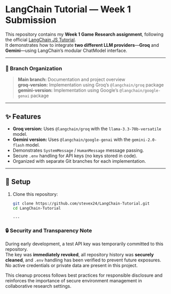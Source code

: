 # LangChain Tutorial — Week 1 Submission

This repository contains my **Week 1 Game Research assignment**, following the official [LangChain JS Tutorial](https://js.langchain.com/docs/tutorials/llm_chain/).  
It demonstrates how to integrate **two different LLM providers**—**Groq** and **Gemini**—using LangChain’s modular ChatModel interface.

---

### 📘 Branch Organization

> **Main branch:** Documentation and project overview  
> **groq-version:** Implementation using Groq’s `@langchain/groq` package  
> **gemini-version:** Implementation using Google’s `@langchain/google-genai` package

---

## ✨ Features
- **Groq version:** Uses `@langchain/groq` with the `llama-3.3-70b-versatile` model.  
- **Gemini version:** Uses `@langchain/google-genai` with the `gemini-2.0-flash` model.  
- Demonstrates `SystemMessage` / `HumanMessage` message passing.  
- Secure `.env` handling for API keys (no keys stored in code).  
- Organized with separate Git branches for each implementation.

---

## 🚀 Setup
1. Clone this repository:
   ```bash
   git clone https://github.com/stevex24/LangChain-Tutorial.git
   cd LangChain-Tutorial

   ---

### 🔒 Security and Transparency Note
During early development, a test API key was temporarily committed to this repository.  
The key was **immediately revoked**, all repository history was **securely cleaned**, and `.env` handling has been verified to prevent future exposures.  
No active credentials or private data are present in this project.

This cleanup process follows best practices for responsible disclosure and reinforces the importance of secure environment management in collaborative research settings.

